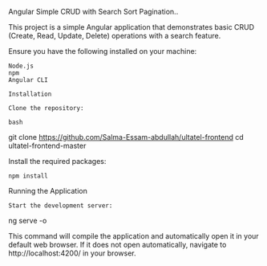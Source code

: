 Angular Simple CRUD with Search Sort Pagination..

This project is a simple Angular application that demonstrates basic CRUD (Create, Read, Update, Delete) operations with a search feature.

Ensure you have the following installed on your machine:

    Node.js 
    npm 
    Angular CLI 

    Installation

    Clone the repository:

    bash

git clone https://github.com/Salma-Essam-abdullah/ultatel-frontend
cd ultatel-frontend-master

Install the required packages:

    npm install

Running the Application

    Start the development server:

ng serve -o

This command will compile the application and automatically open it in your default web browser. If it does not open automatically, navigate to http://localhost:4200/ in your browser.
